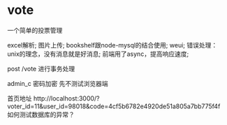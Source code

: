 # vote
一个简单的投票管理

excel解析;
图片上传;
bookshelf跟node-mysql的结合使用;
weui;
错误处理：unix的理念，没有消息就是好消息;
前端用了async，提高响应速度;

post /vote 进行事务处理

admin_c 密码加密
先不测试浏览器端

首页地址
http://localhost:3000/?voter_id=11&user_id=98018&code=4cf5b6782e4920de51a805a7bb775f4f
如何测试数据库的异常？


